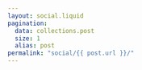 ```yaml
---
layout: social.liquid
pagination:
  data: collections.post
  size: 1
  alias: post
permalink: "social/{{ post.url }}/"
---
```


